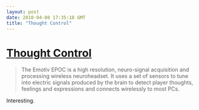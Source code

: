 ```yaml
---
layout: post
date: 2010-04-08 17:35:18 GMT
title: "Thought Control"
---
```

# [Thought Control](http://www.emotiv.com/apps/epoc/299/)

> The Emotiv EPOC is a high resolution, neuro-signal acquisition and processing wireless neuroheadset.  It uses a set of sensors to tune into electric signals produced by the brain to detect player thoughts, feelings and expressions and connects wirelessly to most PCs.

Interesting.
